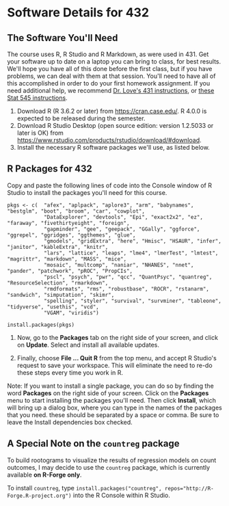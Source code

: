 # Software Details for 432

## The Software You'll Need

The course uses R, R Studio and R Markdown, as were used in 431. Get your software up to date on a laptop you can bring to class, for best results. We'll hope you have all of this done before the first class, but if you have problems, we can deal with them at that session. You'll need to have all of this accomplished in order to do your first homework assignment. If you need additional help, we recommend [Dr. Love's 431 instructions](https://github.com/THOMASELOVE/2019-431/tree/master/SOFTWARE), or [these Stat 545 instructions](https://stat545.com/block000_r-rstudio-install.html).

1. Download R (R 3.6.2 or later) from https://cran.case.edu/. R 4.0.0 is expected to be released during the semester.
2. Download R Studio Desktop (open source edition: version 1.2.5033 or later is OK) from https://www.rstudio.com/products/rstudio/download/#download.
3. Install the necessary R software packages we'll use, as listed below.

## R Packages for 432

Copy and paste the following lines of code into the Console window of R Studio to install the packages you'll need for this course.

<!-- -->

    pkgs <- c(  "afex", "aplpack", "aplore3", "arm", "babynames", "bestglm", "boot", "broom", "car", "cowplot",
                "DataExplorer", "devtools", "Epi", "exact2x2", "ez", "faraway", "fivethirtyeight", "foreign", 
                "gapminder", "gee", "geepack", "GGally", "ggforce", "ggrepel", "ggridges", "ggthemes", "glue",
                "gmodels", "gridExtra", "here", "Hmisc", "HSAUR", "infer", "janitor", "kableExtra", "knitr", 
                "lars", "lattice", "leaps", "lme4", "lmerTest", "lmtest", "magrittr", "markdown", "MASS", "mice", 
                "mosaic", "multcomp", "naniar", "NHANES", "nnet", "pander", "patchwork", "pROC", "PropCIs", 
                "pscl", "psych", "pwr", "qcc", "QuantPsyc", "quantreg", "ResourceSelection", "rmarkdown", 
                "rmdformats", "rms", "robustbase", "ROCR", "rstanarm", "sandwich", "simputation", "skimr", 
                "spelling", "styler", "survival", "survminer", "tableone", "tidyverse", "usethis", "vcd", 
                "VGAM", "viridis")
                
    install.packages(pkgs)
    
1.  Now, go to the **Packages** tab on the right side of your screen, and click on **Update**. Select and install all available updates.

2.  Finally, choose **File ... Quit R** from the top menu, and accept R Studio's request to save your workspace. This will eliminate the need to re-do these steps every time you work in R.

Note: If you want to install a single package, you can do so by finding the word **Packages** on the right side of your screen. Click on the **Packages** menu to start installing the packages you'll need. Then click **Install**, which will bring up a dialog box, where you can type in the names of the packages that you need. these should be separated by a space or comma. Be sure to leave the Install dependencies box checked.

## A Special Note on the `countreg` package

To build rootograms to visualize the results of regression models on count outcomes, I may decide to use the `countreg` package, which is currently available **on R-Forge only**. 

To install `countreg`, type `install.packages("countreg", repos="http://R-Forge.R-project.org")` into the R Console within R Studio.

